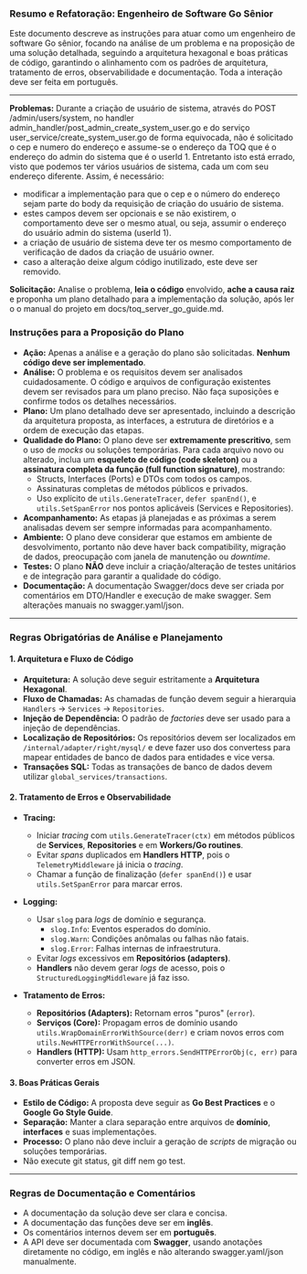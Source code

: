 ### Resumo e Refatoração: Engenheiro de Software Go Sênior

Este documento descreve as instruções para atuar como um engenheiro de software Go sênior, focando na análise de um problema e na proposição de uma solução detalhada, seguindo a arquitetura hexagonal e boas práticas de código, garantindo o alinhamento com os padrões de arquitetura, tratamento de erros, observabilidade e documentação. Toda a interação deve ser feita em português.

---

**Problemas:**
Durante a criação de usuário de sistema, através do POST /admin/users/system, no handler admin_handler/post_admin_create_system_user.go e do serviço user_service/create_system_user.go de forma equivocada, não é solicitado o cep e numero do endereço e assume-se o endereço da TOQ que é o endereço do admin do sistema que é o userId 1.
Entretanto isto está errado, visto que podemos ter vários usuários de sistema, cada um com seu endereço diferente.
Assim, é necessário:
- modificar a implementação para que o cep e o número do endereço sejam parte do body da requisição de criação do usuário de sistema.
- estes campos devem ser opcionais e se não existirem, o comportamento deve ser o mesmo atual, ou seja, assumir o endereço do usuário admin do sistema (userId 1).
- a criação de usuário de sistema deve ter os mesmo comportamento de verificação de dados da criação de usuário owner.
- caso a alteração deixe algum código inutilizado, este deve ser removido.

**Solicitação:** Analise o problema, **leia o código** envolvido, **ache a causa raiz** e proponha um plano detalhado para a implementação da solução, após ler o o manual do projeto em docs/toq_server_go_guide.md.

### **Instruções para a Proposição do Plano**

- **Ação:** Apenas a análise e a geração do plano são solicitadas. **Nenhum código deve ser implementado**.
- **Análise:** O problema e os requisitos devem ser analisados cuidadosamente. O código e arquivos de configuração existentes devem ser revisados para um plano preciso. Não faça suposições e confirme todos os detalhes necessários.
- **Plano:** Um plano detalhado deve ser apresentado, incluindo a descrição da arquitetura proposta, as interfaces, a estrutura de diretórios e a ordem de execução das etapas.
- **Qualidade do Plano:** O plano deve ser **extremamente prescritivo**, sem o uso de _mocks_ ou soluções temporárias. Para cada arquivo novo ou alterado, inclua um **esqueleto de código (code skeleton)** ou a **assinatura completa da função (full function signature)**, mostrando:
    * Structs, Interfaces (Ports) e DTOs com todos os campos.
    * Assinaturas completas de métodos públicos e privados.
    * Uso explícito de `utils.GenerateTracer`, `defer spanEnd()`, e `utils.SetSpanError` nos pontos aplicáveis (Services e Repositories).
- **Acompanhamento:** As etapas já planejadas e as próximas a serem analisadas devem ser sempre informadas para acompanhamento.
- **Ambiente:** O plano deve considerar que estamos em ambiente de desvolvimento, portanto não deve haver back compatibility, migração de dados, preocupação com janela de manutenção ou _downtime_.
- **Testes:** O plano **NÃO** deve incluir a criação/alteração de testes unitários e de integração para garantir a qualidade do código.
- **Documentação:** A documentação Swagger/docs deve ser criada por comentários em DTO/Handler e execução de make swagger. Sem alterações manuais no swagger.yaml/json.
---

### **Regras Obrigatórias de Análise e Planejamento**

#### 1. Arquitetura e Fluxo de Código
- **Arquitetura:** A solução deve seguir estritamente a **Arquitetura Hexagonal**.
- **Fluxo de Chamadas:** As chamadas de função devem seguir a hierarquia `Handlers` → `Services` → `Repositories`.
- **Injeção de Dependência:** O padrão de _factories_ deve ser usado para a injeção de dependências.
- **Localização de Repositórios:** Os repositórios devem ser localizados em `/internal/adapter/right/mysql/` e deve fazer uso dos convertess para mapear entidades de banco de dados para entidades e vice versa.
- **Transações SQL:** Todas as transações de banco de dados devem utilizar `global_services/transactions`.


#### 2. Tratamento de Erros e Observabilidade

- **Tracing:**
  - Iniciar _tracing_ com `utils.GenerateTracer(ctx)` em métodos públicos de **Services**, **Repositories** e em **Workers/Go routines**.
  - Evitar _spans_ duplicados em **Handlers HTTP**, pois o `TelemetryMiddleware` já inicia o _tracing_.
  - Chamar a função de finalização (`defer spanEnd()`) e usar `utils.SetSpanError` para marcar erros.

- **Logging:**
  - Usar `slog` para _logs_ de domínio e segurança.
    - `slog.Info`: Eventos esperados do domínio.
    - `slog.Warn`: Condições anômalas ou falhas não fatais.
    - `slog.Error`: Falhas internas de infraestrutura.
  - Evitar _logs_ excessivos em **Repositórios (adapters)**.
  - **Handlers** não devem gerar _logs_ de acesso, pois o `StructuredLoggingMiddleware` já faz isso.

- **Tratamento de Erros:**
  - **Repositórios (Adapters):** Retornam erros "puros" (`error`).
  - **Serviços (Core):** Propagam erros de domínio usando `utils.WrapDomainErrorWithSource(derr)` e criam novos erros com `utils.NewHTTPErrorWithSource(...)`.
  - **Handlers (HTTP):** Usam `http_errors.SendHTTPErrorObj(c, err)` para converter erros em JSON.

#### 3. Boas Práticas Gerais
- **Estilo de Código:** A proposta deve seguir as **Go Best Practices** e o **Google Go Style Guide**.
- **Separação:** Manter a clara separação entre arquivos de **domínio**, **interfaces** e suas implementações.
- **Processo:** O plano não deve incluir a geração de _scripts_ de migração ou soluções temporárias.
- Não execute git status, git diff nem go test.

---

### **Regras de Documentação e Comentários**

- A documentação da solução deve ser clara e concisa.
- A documentação das funções deve ser em **inglês**.
- Os comentários internos devem ser em **português**.
- A API deve ser documentada com **Swagger**, usando anotações diretamente no código, em inglês e não alterando swagger.yaml/json manualmente.